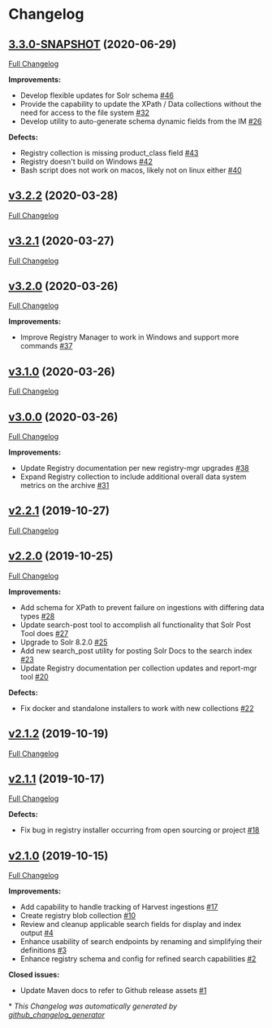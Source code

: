 # Changelog

## [3.3.0-SNAPSHOT](https://github.com/NASA-PDS/registry/tree/3.3.0-SNAPSHOT) (2020-06-29)

[Full Changelog](https://github.com/NASA-PDS/registry/compare/v3.2.2...3.3.0-SNAPSHOT)

**Improvements:**

- Develop flexible updates for Solr schema [\#46](https://github.com/NASA-PDS/registry/issues/46)
- Provide the capability to update the XPath / Data collections without the need for access to the file system [\#32](https://github.com/NASA-PDS/registry/issues/32)
- Develop utility to auto-generate schema dynamic fields from the IM [\#26](https://github.com/NASA-PDS/registry/issues/26)

**Defects:**

- Registry collection is missing product\_class field [\#43](https://github.com/NASA-PDS/registry/issues/43)
- Registry doesn't build on Windows [\#42](https://github.com/NASA-PDS/registry/issues/42)
- Bash script does not work on macos, likely not on linux either [\#40](https://github.com/NASA-PDS/registry/issues/40)

## [v3.2.2](https://github.com/NASA-PDS/registry/tree/v3.2.2) (2020-03-28)

[Full Changelog](https://github.com/NASA-PDS/registry/compare/v3.2.1...v3.2.2)

## [v3.2.1](https://github.com/NASA-PDS/registry/tree/v3.2.1) (2020-03-27)

[Full Changelog](https://github.com/NASA-PDS/registry/compare/v3.2.0...v3.2.1)

## [v3.2.0](https://github.com/NASA-PDS/registry/tree/v3.2.0) (2020-03-26)

[Full Changelog](https://github.com/NASA-PDS/registry/compare/v3.1.0...v3.2.0)

**Improvements:**

- Improve Registry Manager to work in Windows and support more commands [\#37](https://github.com/NASA-PDS/registry/issues/37)

## [v3.1.0](https://github.com/NASA-PDS/registry/tree/v3.1.0) (2020-03-26)

[Full Changelog](https://github.com/NASA-PDS/registry/compare/v3.0.0...v3.1.0)

## [v3.0.0](https://github.com/NASA-PDS/registry/tree/v3.0.0) (2020-03-26)

[Full Changelog](https://github.com/NASA-PDS/registry/compare/v2.2.1...v3.0.0)

**Improvements:**

- Update Registry documentation per new registry-mgr upgrades [\#38](https://github.com/NASA-PDS/registry/issues/38)
- Expand Registry collection to include additional overall data system metrics on the archive [\#31](https://github.com/NASA-PDS/registry/issues/31)

## [v2.2.1](https://github.com/NASA-PDS/registry/tree/v2.2.1) (2019-10-27)

[Full Changelog](https://github.com/NASA-PDS/registry/compare/v2.2.0...v2.2.1)

## [v2.2.0](https://github.com/NASA-PDS/registry/tree/v2.2.0) (2019-10-25)

[Full Changelog](https://github.com/NASA-PDS/registry/compare/v2.1.2...v2.2.0)

**Improvements:**

- Add schema for XPath to prevent failure on ingestions with differing data types [\#28](https://github.com/NASA-PDS/registry/issues/28)
- Update search-post tool to accomplish all functionality that Solr Post Tool does [\#27](https://github.com/NASA-PDS/registry/issues/27)
- Upgrade to Solr 8.2.0 [\#25](https://github.com/NASA-PDS/registry/issues/25)
- Add new search\_post utility for posting Solr Docs to the search index [\#23](https://github.com/NASA-PDS/registry/issues/23)
- Update Registry documentation per collection updates and report-mgr tool [\#20](https://github.com/NASA-PDS/registry/issues/20)

**Defects:**

- Fix docker and standalone installers to work with new collections [\#22](https://github.com/NASA-PDS/registry/issues/22)

## [v2.1.2](https://github.com/NASA-PDS/registry/tree/v2.1.2) (2019-10-19)

[Full Changelog](https://github.com/NASA-PDS/registry/compare/v2.1.1...v2.1.2)

## [v2.1.1](https://github.com/NASA-PDS/registry/tree/v2.1.1) (2019-10-17)

[Full Changelog](https://github.com/NASA-PDS/registry/compare/v2.1.0...v2.1.1)

**Defects:**

- Fix bug in registry installer occurring from open sourcing or project [\#18](https://github.com/NASA-PDS/registry/issues/18)

## [v2.1.0](https://github.com/NASA-PDS/registry/tree/v2.1.0) (2019-10-15)

[Full Changelog](https://github.com/NASA-PDS/registry/compare/892db6f600770c0fdc8191c03fd16559127e37b6...v2.1.0)

**Improvements:**

- Add capability to handle tracking of Harvest ingestions [\#17](https://github.com/NASA-PDS/registry/issues/17)
- Create registry blob collection [\#10](https://github.com/NASA-PDS/registry/issues/10)
- Review and cleanup applicable search fields for display and index output [\#4](https://github.com/NASA-PDS/registry/issues/4)
- Enhance usability of search endpoints by renaming and simplifying their definitions [\#3](https://github.com/NASA-PDS/registry/issues/3)
- Enhance registry schema and config for refined search capabilities [\#2](https://github.com/NASA-PDS/registry/issues/2)

**Closed issues:**

- Update Maven docs to refer to Github release assets [\#1](https://github.com/NASA-PDS/registry/issues/1)



\* *This Changelog was automatically generated by [github_changelog_generator](https://github.com/github-changelog-generator/github-changelog-generator)*
